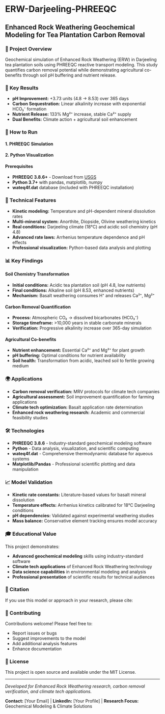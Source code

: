 # ERW-Darjeeling-PHREEQC
## Enhanced Rock Weathering Geochemical Modeling for Tea Plantation Carbon Removal

### 🌱 Project Overview
Geochemical simulation of Enhanced Rock Weathering (ERW) in Darjeeling tea plantation soils using PHREEQC reactive transport modeling. This study quantifies carbon removal potential while demonstrating agricultural co-benefits through soil pH buffering and nutrient release.

### 🎯 Key Results
- **pH Improvement:** +3.73 units (4.8 → 8.53) over 365 days
- **Carbon Sequestration:** Linear alkalinity increase with exponential HCO₃⁻ formation
- **Nutrient Release:** 133% Mg²⁺ increase, stable Ca²⁺ supply
- **Dual Benefits:** Climate action + agricultural soil enhancement

### 🚀 How to Run

#### 1. PHREEQC Simulation

#### 2. Python Visualization

#### Prerequisites
- **PHREEQC 3.8.6+** - Download from [USGS](https://water.usgs.gov/water-resources/software/PHREEQC/)
- **Python 3.7+** with pandas, matplotlib, numpy
- **wateq4f.dat** database (included with PHREEQC installation)

### 🔬 Technical Features
- **Kinetic modeling:** Temperature and pH-dependent mineral dissolution rates
- **Multi-mineral system:** Anorthite, Diopside, Olivine weathering kinetics
- **Real conditions:** Darjeeling climate (18°C) and acidic soil chemistry (pH 4.8)
- **Advanced rate laws:** Arrhenius temperature dependence and pH effects
- **Professional visualization:** Python-based data analysis and plotting

### 📊 Key Findings

#### Soil Chemistry Transformation
- **Initial conditions:** Acidic tea plantation soil (pH 4.8, low nutrients)
- **Final conditions:** Alkaline soil (pH 8.53, enhanced nutrients)
- **Mechanism:** Basalt weathering consumes H⁺ and releases Ca²⁺, Mg²⁺

#### Carbon Removal Quantification
- **Process:** Atmospheric CO₂ → dissolved bicarbonates (HCO₃⁻)
- **Storage timeframe:** >10,000 years in stable carbonate minerals
- **Verification:** Progressive alkalinity increase over 365-day simulation

#### Agricultural Co-benefits
- **Nutrient enhancement:** Essential Ca²⁺ and Mg²⁺ for plant growth
- **pH buffering:** Optimal conditions for nutrient availability
- **Soil health:** Transformation from acidic, leached soil to fertile growing medium

### 🌍 Applications
- **Carbon removal verification:** MRV protocols for climate tech companies
- **Agricultural assessment:** Soil improvement quantification for farming applications
- **Climate tech optimization:** Basalt application rate determination
- **Enhanced rock weathering research:** Academic and commercial feasibility studies

### 🛠️ Technologies
- **PHREEQC 3.8.6** - Industry-standard geochemical modeling software
- **Python** - Data analysis, visualization, and scientific computing
- **wateq4f.dat** - Comprehensive thermodynamic database for aqueous systems
- **Matplotlib/Pandas** - Professional scientific plotting and data manipulation

### 📈 Model Validation
- **Kinetic rate constants:** Literature-based values for basalt mineral dissolution
- **Temperature effects:** Arrhenius kinetics calibrated for 18°C Darjeeling conditions
- **pH dependencies:** Validated against experimental weathering studies
- **Mass balance:** Conservative element tracking ensures model accuracy

### 🎓 Educational Value
This project demonstrates:
- **Advanced geochemical modeling** skills using industry-standard software
- **Climate tech applications** of Enhanced Rock Weathering technology
- **Data science capabilities** in environmental modeling and analysis
- **Professional presentation** of scientific results for technical audiences

### 📝 Citation
If you use this model or approach in your research, please cite:

### 🤝 Contributing
Contributions welcome! Please feel free to:
- Report issues or bugs
- Suggest improvements to the model
- Add additional analysis features
- Enhance documentation

### 📄 License
This project is open source and available under the MIT License.

---
*Developed for Enhanced Rock Weathering research, carbon removal verification, and climate tech applications.*

**Contact:** [Your Email] | **LinkedIn:** [Your Profile] | **Research Focus:** Geochemical Modeling & Climate Solutions

